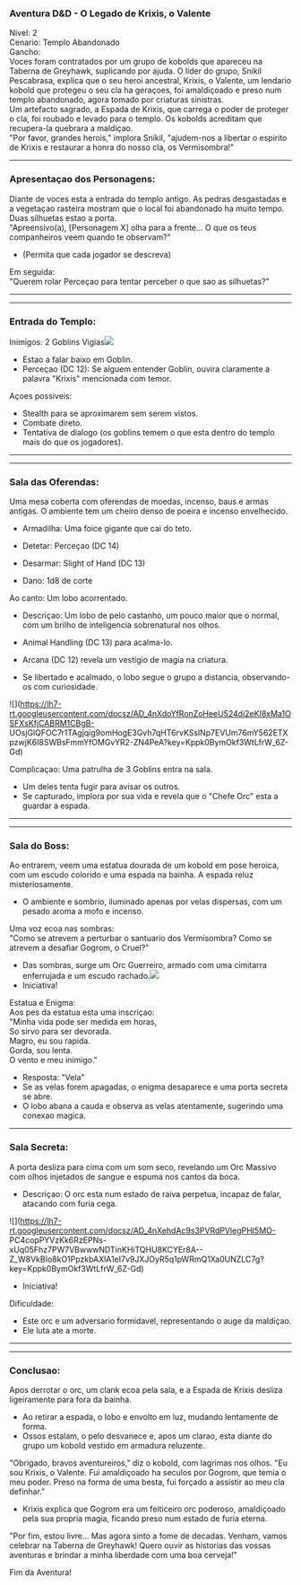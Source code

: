 ### Aventura D&D - O Legado de Krixis, o Valente

Nivel: 2  
Cenario: Templo Abandonado  
Gancho:  
 Voces foram contratados por um grupo de kobolds que apareceu na Taberna de
Greyhawk, suplicando por ajuda. O lider do grupo, Snikil Pescabrasa, explica
que o seu heroi ancestral, Krixis, o Valente, um lendario kobold que protegeu
o seu cla ha geraçoes, foi amaldiçoado e preso num templo abandonado, agora
tomado por criaturas sinistras.  
Um artefacto sagrado, a Espada de Krixis, que carrega o poder de proteger o
cla, foi roubado e levado para o templo. Os kobolds acreditam que recupera-la
quebrara a maldiçao.  
"Por favor, grandes herois," implora Snikil, "ajudem-nos a libertar o espirito
de Krixis e restaurar a honra do nosso cla, os Vermisombra!"

* * *

### Apresentaçao dos Personagens:

Diante de voces esta a entrada do templo antigo. As pedras desgastadas e a
vegetaçao rasteira mostram que o local foi abandonado ha muito tempo. Duas
silhuetas estao a porta.  
"Apreensivo(a), [Personagem X] olha para a frente... O que os teus
companheiros veem quando te observam?"

  * (Permita que cada jogador se descreva)

Em seguida:  
"Querem rolar Perceçao para tentar perceber o que sao as silhuetas?"

* * *

* * *

###

### Entrada do Templo:

Inimigos: 2 Goblins
Vigias![](https://lh7-rt.googleusercontent.com/docsz/AD_4nXflXUaPzD5WEICPZ2eW7XJGFUSe2Bg2McUXugj_ncGZIxBU8QNEFnBnnBA7vaJJG3lG3At4zTEdwCBeK7Lg6rWxdSJtAnrZS7GdMysCsJIU9krfNzrB91KPkkLNiIs6Qf7ORx8AqdQ?key=Kppk0BymOkf3WtLfrW_6Z-Gd)

  * Estao a falar baixo em Goblin.
  * Perceçao (DC 12): Se alguem entender Goblin, ouvira claramente a palavra "Krixis" mencionada com temor.

Açoes possiveis:

  * Stealth para se aproximarem sem serem vistos.
  * Combate direto.
  * Tentativa de dialogo (os goblins temem o que esta dentro do templo mais do que os jogadores).

* * *

* * *

###

### Sala das Oferendas:

Uma mesa coberta com oferendas de moedas, incenso, baus e armas antigas. O
ambiente tem um cheiro denso de poeira e incenso envelhecido.

  * Armadilha: Uma foice gigante que cai do teto.

  * Detetar: Perceçao (DC 14)
  * Desarmar: Slight of Hand (DC 13)
  * Dano: 1d8 de corte

Ao canto: Um lobo acorrentado.

  * Descriçao: Um lobo de pelo castanho, um pouco maior que o normal, com um brilho de inteligencia sobrenatural nos olhos.

  * Animal Handling (DC 13) para acalma-lo.
  * Arcana (DC 12) revela um vestigio de magia na criatura.

  * Se libertado e acalmado, o lobo segue o grupo a distancia, observando-os com curiosidade.

![](https://lh7-rt.googleusercontent.com/docsz/AD_4nXdoYfRonZoHeeU524di2eKI8xMa1OSFXsKfjCABRM1CBgB-
UOsjGlQFOC7r1TAgjqig9omHogE3Gvh7qHT6rvKSslNp7EVUm76mY562ETXpzwjK6I8SWBsFmmYfOMGvYR2-ZN4PeA?key=Kppk0BymOkf3WtLfrW_6Z-Gd)

Complicaçao: Uma patrulha de 3 Goblins entra na sala.

  * Um deles tenta fugir para avisar os outros.
  * Se capturado, implora por sua vida e revela que o "Chefe Orc" esta a guardar a espada.

* * *

* * *

###

### Sala do Boss:

Ao entrarem, veem uma estatua dourada de um kobold em pose heroica, com um
escudo colorido e uma espada na bainha. A espada reluz misteriosamente.

  * O ambiente e sombrio, iluminado apenas por velas dispersas, com um pesado aroma a mofo e incenso.

Uma voz ecoa nas sombras:  
"Como se atrevem a perturbar o santuario dos Vermisombra? Como se atrevem a
desafiar Gogrom, o Cruel?"

  * Das sombras, surge um Orc Guerreiro, armado com uma cimitarra enferrujada e um escudo rachado.![](https://lh7-rt.googleusercontent.com/docsz/AD_4nXelWNcnk3J0ot4_upAtcCbp7HtOo0xT8tESlkdoQmpdq-Et-dvJbcsttajUucQzTr8Idf3MRGgcU5VZdaOJiK9jncdfRHpdQk_hwe2IcTz8XgPLkiwHkZsODmDrmlB6J4kU9TXzeCQ?key=Kppk0BymOkf3WtLfrW_6Z-Gd)
  * Iniciativa!

Estatua e Enigma:  
 Aos pes da estatua esta uma inscriçao:  
"Minha vida pode ser medida em horas,  
So sirvo para ser devorada.  
Magro, eu sou rapida.  
Gorda, sou lenta.  
O vento e meu inimigo."

  * Resposta: "Vela"
  * Se as velas forem apagadas, o enigma desaparece e uma porta secreta se abre.
  * O lobo abana a cauda e observa as velas atentamente, sugerindo uma conexao magica.

* * *

### Sala Secreta:

A porta desliza para cima com um som seco, revelando um Orc Massivo com olhos
injetados de sangue e espuma nos cantos da boca.

  * Descriçao: O orc esta num estado de raiva perpetua, incapaz de falar, atacando com furia cega.

![](https://lh7-rt.googleusercontent.com/docsz/AD_4nXehdAc9s3PVRdPVlegPHI5MO-
PC4copPYVzKk6RzEPNs-xUq05Fhz7PW7VBwwwNDTinKHiTQHU8KCYEr8A--
Z_W8VkBIo8kO1PpzkbAXlA1eI7v9JXJOyR5q1pWRmQ1Xa0UNZLC7g?key=Kppk0BymOkf3WtLfrW_6Z-Gd)

  * Iniciativa!

Dificuldade:

  * Este orc e um adversario formidavel, representando o auge da maldiçao.
  * Ele luta ate a morte.

* * *

* * *

###

### Conclusao:

Apos derrotar o orc, um clank ecoa pela sala, e a Espada de Krixis desliza
ligeiramente para fora da bainha.

  * Ao retirar a espada, o lobo e envolto em luz, mudando lentamente de forma.
  * Ossos estalam, o pelo desvanece e, apos um clarao, esta diante do grupo um kobold vestido em armadura reluzente.

"Obrigado, bravos aventureiros," diz o kobold, com lagrimas nos olhos. "Eu sou
Krixis, o Valente. Fui amaldiçoado ha seculos por Gogrom, que temia o meu
poder. Preso na forma de uma besta, fui forçado a assistir ao meu cla
definhar."

  * Krixis explica que Gogrom era um feiticeiro orc poderoso, amaldiçoado pela sua propria magia, ficando preso num estado de furia eterna.

"Por fim, estou livre... Mas agora sinto a fome de decadas. Venham, vamos
celebrar na Taberna de Greyhawk! Quero ouvir as historias das vossas aventuras
e brindar a minha liberdade com uma boa cerveja!"

Fim da Aventura!
























